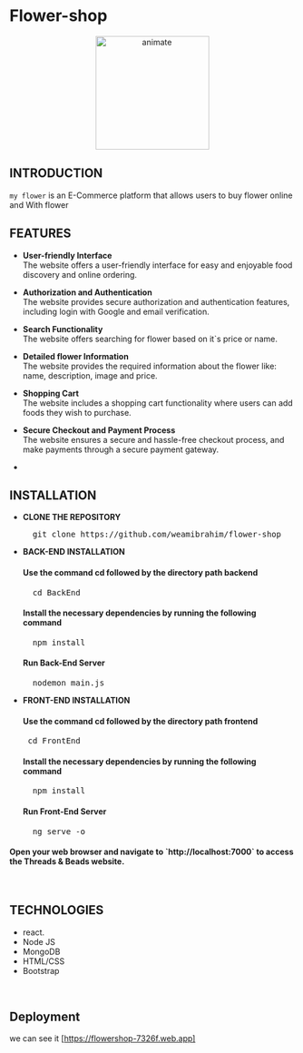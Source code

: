 # Flower-shop
<div align="center" margin-top="5px">
  <img src="https://img.freepik.com/free-photo/top-view-pink-flower-with-drops_1112-450.jpg?w=996&t=st=1692908385~exp=1692908985~hmac=d23cce672841dbf80bf8e7ae4da34b7ae15299bf6dbeef362f0cb7694f6b2ebd" alt="animate" width="200"/><br>
  <a href=#">
   
  </a>
</div>

## **INTRODUCTION**

`my flower` is an E-Commerce platform that allows users to buy flower online and  With flower


## **FEATURES**

- **User-friendly Interface**<br>
  The website offers a  user-friendly interface for easy and enjoyable food discovery and online ordering.

- **Authorization and Authentication**<br>
  The website provides secure authorization and authentication features, including login with Google and email verification.

- **Search Functionality**<br>
  The website offers searching for flower based on it`s price or name.

- **Detailed flower Information**<br>
  The website provides the required information about the flower like: name,  description, image and price.


- **Shopping Cart**<br>
  The website includes a shopping cart functionality where users can add foods they wish to purchase.
  
- **Secure Checkout and Payment Process**<br>
  The website ensures a secure and hassle-free checkout process, and make payments through a secure payment gateway.

-





## **INSTALLATION**

- **CLONE THE REPOSITORY**
  <pre>
    git clone https://github.com/weamibrahim/flower-shop
  </pre>

- **BACK-END INSTALLATION**
  <h4>Use the command cd followed by the directory path backend</h4>
  <pre>
    cd BackEnd
  </pre>

  <h4>Install the necessary dependencies by running the following command</h4>
  <pre>
    npm install
  </pre>

  <h4>Run Back-End Server</h4>
  <pre>
    nodemon main.js
  </pre>

- **FRONT-END INSTALLATION**
  <h4>Use the command cd followed by the directory path frontend</h4>
  <pre>
   cd FrontEnd
  </pre>

  <h4>Install the necessary dependencies by running the following command</h4>
  <pre>
    npm install
  </pre>

  <h4>Run Front-End Server</h4>
  <pre>
    ng serve -o
  </pre>

<h4>Open your web browser and navigate to `http://localhost:7000` to access the Threads & Beads website.</h4><br>


## **TECHNOLOGIES**

- react.
- Node JS
- MongoDB
- HTML/CSS
- Bootstrap

<br>

## **Deployment**
we can see it [https://flowershop-7326f.web.app]



